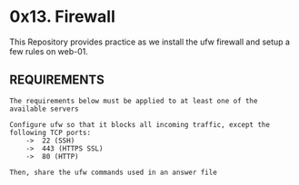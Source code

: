 # 0x13. Firewall

This Repository provides practice as we install the ufw firewall and setup a few rules on web-01.

## REQUIREMENTS

	The requirements below must be applied to at least one of the available servers

	Configure ufw so that it blocks all incoming traffic, except the following TCP ports:
		->	22 (SSH)
		->	443 (HTTPS SSL)
		->	80 (HTTP)

	Then, share the ufw commands used in an answer file

